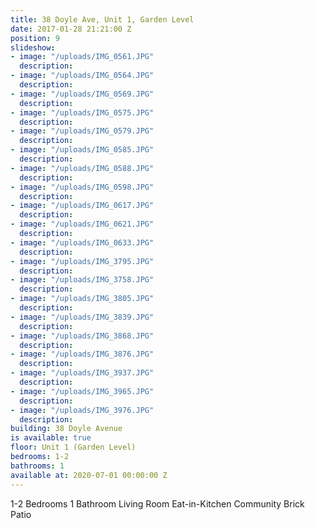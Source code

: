 ```yaml
---
title: 38 Doyle Ave, Unit 1, Garden Level
date: 2017-01-28 21:21:00 Z
position: 9
slideshow:
- image: "/uploads/IMG_0561.JPG"
  description: 
- image: "/uploads/IMG_0564.JPG"
  description: 
- image: "/uploads/IMG_0569.JPG"
  description: 
- image: "/uploads/IMG_0575.JPG"
  description: 
- image: "/uploads/IMG_0579.JPG"
  description: 
- image: "/uploads/IMG_0585.JPG"
  description: 
- image: "/uploads/IMG_0588.JPG"
  description: 
- image: "/uploads/IMG_0598.JPG"
  description: 
- image: "/uploads/IMG_0617.JPG"
  description: 
- image: "/uploads/IMG_0621.JPG"
  description: 
- image: "/uploads/IMG_0633.JPG"
  description: 
- image: "/uploads/IMG_3795.JPG"
  description: 
- image: "/uploads/IMG_3758.JPG"
  description: 
- image: "/uploads/IMG_3805.JPG"
  description: 
- image: "/uploads/IMG_3839.JPG"
  description: 
- image: "/uploads/IMG_3868.JPG"
  description: 
- image: "/uploads/IMG_3876.JPG"
  description: 
- image: "/uploads/IMG_3937.JPG"
  description: 
- image: "/uploads/IMG_3965.JPG"
  description: 
- image: "/uploads/IMG_3976.JPG"
  description: 
building: 38 Doyle Avenue
is available: true
floor: Unit 1 (Garden Level)
bedrooms: 1-2
bathrooms: 1
available at: 2020-07-01 00:00:00 Z
---
```


1-2 Bedrooms
1 Bathroom
Living Room
Eat-in-Kitchen
Community Brick Patio
